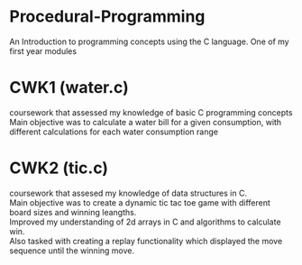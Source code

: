 # Procedural-Programming
An Introduction to programming concepts using the C language. One of my first year modules

# CWK1 (water.c)<br>
coursework that assessed my knowledge of basic C programming concepts<br>
Main objective was to calculate a water bill for a given consumption, with different calculations for each water consumption range

# CWK2 (tic.c)
coursework that assesed my knowledge of data structures in C.<br>
Main objective was to create a dynamic tic tac toe game with different board sizes and winning leangths.<br>
Improved my understanding of 2d arrays in C and algorithms to calculate win.<br>
Also tasked with creating a replay functionality which displayed the move sequence until the winning move.

